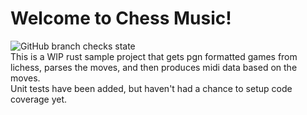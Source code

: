 # Welcome to Chess Music!
<img alt="GitHub branch checks state" src="https://img.shields.io/github/workflow/status/mherrerarendon/chessmusic/Rust/main"><br/>
This is a WIP rust sample project that gets pgn formatted games from lichess, parses the moves, and then produces midi data based on the moves.
<br/>
Unit tests have been added, but haven't had a chance to setup code coverage yet. 